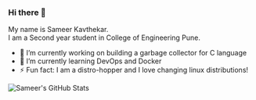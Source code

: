 ### Hi there 👋
My name is Sameer Kavthekar.  
I am a Second year student in College of Engineering Pune.  
- 🔭 I’m currently working on building a garbage collector for C language  
- 🌱 I’m currently learning DevOps and Docker 
- ⚡ Fun fact: I am a distro-hopper and I love changing linux distributions!  

![Sameer's GitHub Stats](https://github-readme-stats.vercel.app/api?username=sameerkavthekar&count_private=true&show_icons=true&theme=tokyonight&hide=issues)
